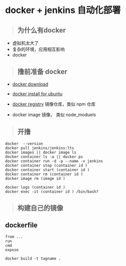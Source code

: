 # docker + jenkins 自动化部署
> ## 为什么有docker
+ 虚拟机太大了
+ 复杂的环境，应用相互影响
+ docker 
> ## 撸前准备 docker
+ [docker download](https://www.docker.com/get-started)

+ [docker install for ubuntu](https://docs.docker.com/install/linux/docker-ce/ubuntu/)

+ [docker registry](https://hub.docker.com/_/jenkins?tab=tags&page=1) 镜像仓库，类似 npm 仓库
+ docker image 镜像， 类似 node_moduels
  
> ## 开撸
```
docker  --version
docker pull jenkins/jenkins:lts
docker images || docker image ls
docker container ls -a || docker ps
docker container run -d -p --name -v jenkins
docker container stop (container id )
docker container start (container id )
docker container rm (container id )
docker image rm (image id )

docker logs (container id )
docker exec -it (container id ) /bin/bash?
```
> ## 构建自己的镜像
## dockerfile
```
from ...
run
cmd
expose

docker build -t tagname .
```


